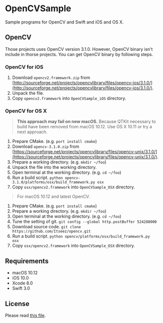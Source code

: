 # OpenCVSample

Sample programs for OpenCV and Swift and iOS and OS X.


## OpenCV

Those projects uses OpenCV version 3.1.0.
However, OpenCV binary isn't include in thorse projects.
You can get OpenCV binary by following steps.

### OpenCV for iOS

  1. Download `opencv2.framework.zip` from [http://sourceforge.net/projects/opencvlibrary/files/opencv-ios/3.1.0/](http://sourceforge.net/projects/opencvlibrary/files/opencv-ios/3.1.0/).
  2. Unpack the file.
  3. Copy `opencv2.framework` into `OpenCVSample_iOS` directory.

### OpenCV for OS X

> __This approach may fail on new macOS.__
> Because QTKit necessary to build have been removed from macOS 10.12. Use OS X 10.11 or try a next approach.

  1. Prepare CMake. (e.g. `port install cmake`)
  2. Download `opencv-3.1.0.zip` from [https://sourceforge.net/projects/opencvlibrary/files/opencv-unix/3.1.0/](https://sourceforge.net/projects/opencvlibrary/files/opencv-unix/3.1.0/).
  3. Prepare a working directory. (e.g. `mkdir ~/foo`)
  4. Unpack the file into the working directory.
  5. Open terminal at the working directory. (e.g. `cd ~/foo`)
  6. Run a build script. ``python opencv-3.1.0/platforms/osx/build_framework.py osx``
  7. Copy `osx/opencv2.framework` into `OpenCVSample_OSX` directory.

> For macOS 10.12 and latest OpenCV.

  1. Prepare CMake. (e.g. `port install cmake`)
  2. Prepare a working directory. (e.g. `mkdir ~/foo`)
  3. Open terminal at the working directory. (e.g. `cd ~/foo`)
  4. Tune the setting of git. ``git config --global http.postBuffer 524288000``
  5. Download source code. ``git clone https://github.com/Itseez/opencv.git``
  6. Run a build script. ``python opencv/platforms/osx/build_framework.py osx``
  7. Copy `osx/opencv2.framework` into `OpenCVSample_OSX` directory.

## Requirements

* macOS 10.12
* iOS 10.0
* Xcode 8.0
* Swift 3.0


## License

Please read [this file](LICENSE).
